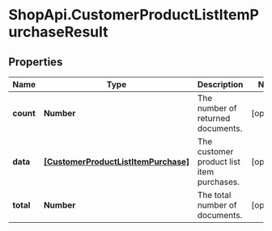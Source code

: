# ShopApi.CustomerProductListItemPurchaseResult

## Properties
Name | Type | Description | Notes
------------ | ------------- | ------------- | -------------
**count** | **Number** | The number of returned documents. | [optional] 
**data** | [**[CustomerProductListItemPurchase]**](CustomerProductListItemPurchase.md) | The customer product list item purchases. | [optional] 
**total** | **Number** | The total number of documents. | [optional] 
